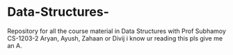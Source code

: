 # Data-Structures-
Repository for all the course material in Data Structures with Prof Subhamoy CS-1203-2
Aryan, Ayush, Zahaan or Divij i know ur reading this pls give me an A. 
